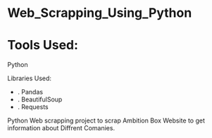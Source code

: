 # Web_Scrapping_Using_Python

# Tools Used:
Python 

Libraries Used:
* . Pandas 
* . BeautifulSoup
* . Requests

Python Web scrapping project to scrap Ambition Box Website to get information about 
Diffrent Comanies.

